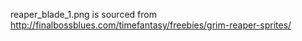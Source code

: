 reaper_blade_1.png is sourced from http://finalbossblues.com/timefantasy/freebies/grim-reaper-sprites/